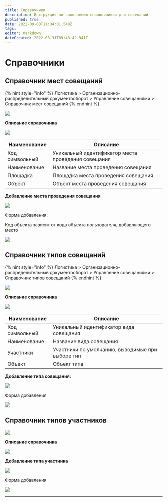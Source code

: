 ```yaml
---
title: Справочники
description: Инструкция по заполнению справочников для совещаний
published: true
date: 2022-09-08T11:34:01.540Z
tags: 
editor: markdown
dateCreated: 2022-08-31T09:43:42.941Z
---
```


# Справочники

## **Справочник мест совещаний**

{% hint style="info" %}
Логистика > Организационно-распределительный документооборот > Управление совещаниями > Справочник мест совещаний
{% endhint %}

![](<../../../.gitbook/assets/28 (1).png>)

**Описание справочника**

![](<../../../.gitbook/assets/image (889).png>)



| **Наименование** | **Описание**                                        |
| ---------------- | --------------------------------------------------- |
| Код символьный   | Уникальный идентификатор места проведения совещания |
| Наименование     | Название места проведения совещания                 |
| Площадка         | Площадка места проведения совещания                 |
| Объект           | Объект места проведения совещания                   |

**Добавление места проведения совещания**

![](<../../../.gitbook/assets/image (872).png>)

Форма добавления:

Код объекта зависит от кода объекта пользователя, добавляющего место

![](<../../../.gitbook/assets/image (359).png>)

## **Справочник типов совещаний**

{% hint style="info" %}
Логистика > Организационно-распределительный документооборот > Управление совещаниями > Справочник типов совещаний
{% endhint %}

![](<../../../.gitbook/assets/32 (3).png>)

**Описание справочника**

![](<../../../.gitbook/assets/image (878).png>)

| **Наименование** | **Описание**                                     |
| ---------------- | ------------------------------------------------ |
| Код символьный   | Уникальный идентификатор вида совещания          |
| Наименование     | Название вида совещания                          |
| Участники        | Участники по умолчанию, выводимые при выборе тип |
| Объект           | Объект типа                                      |

**Добавление типа совещания:**&#x20;

![](<../../../.gitbook/assets/image (354).png>)

Форма добавления

![](<../../../.gitbook/assets/image (981).png>)

## Справочник типов участников

![](<../../../.gitbook/assets/image (568).png>)

**Описание справочника**

![](<../../../.gitbook/assets/image (925).png>)

**Добавление типа участника**

![](<../../../.gitbook/assets/image (885).png>)

Форма добавления

![](<../../../.gitbook/assets/image (929).png>)

****
